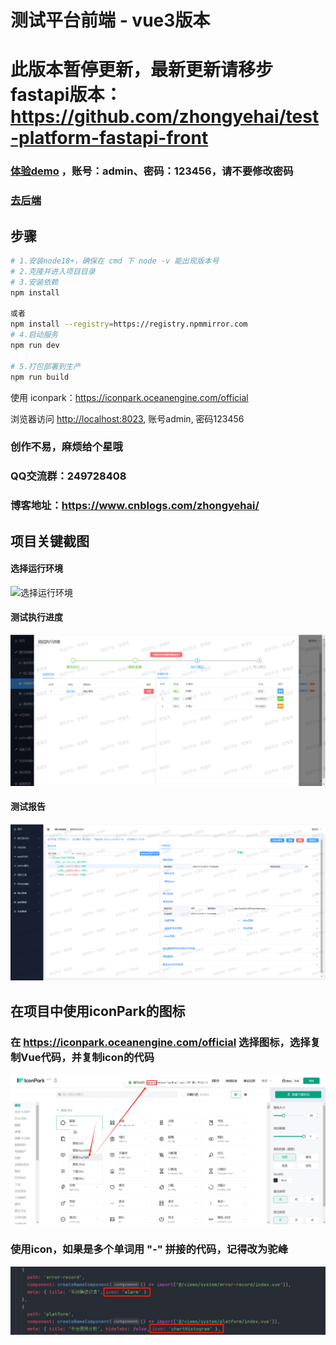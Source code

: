 # 测试平台前端 - vue3版本

# 此版本暂停更新，最新更新请移步fastapi版本：https://github.com/zhongyehai/test-platform-fastapi-front

### [体验demo](http://139.196.100.202/#/login) ，账号：admin、密码：123456，请不要修改密码

### [去后端](https://gitee.com/Xiang-Qian-Zou/test-platform-api)

## 步骤

```bash
# 1.安装node18+，确保在 cmd 下 node -v 能出现版本号
# 2.克隆并进入项目目录
# 3.安装依赖
npm install 

或者 
npm install --registry=https://registry.npmmirror.com
# 4.启动服务
npm run dev

# 5.打包部署到生产
npm run build
```

使用 iconpark：https://iconpark.oceanengine.com/official

浏览器访问 [http://localhost:8023](http://localhost:8023), 账号admin, 密码123456

### 创作不易，麻烦给个星哦

### QQ交流群：249728408

### 博客地址：https://www.cnblogs.com/zhongyehai/

## 项目关键截图

#### 选择运行环境

![选择运行环境](img/case/选择运行环境.png)

#### 测试执行进度

![用例执行进度](img/case/测试执行进度.png)

#### 测试报告

![测试报告](img/report/测试报告.png)


## 在项目中使用iconPark的图标
### 在 https://iconpark.oceanengine.com/official 选择图标，选择复制Vue代码，并复制icon的代码
![选择复制vue代码](img/use-icon-park/复制icon代码.png)

### 使用icon，如果是多个单词用 "-" 拼接的代码，记得改为驼峰
![使用icon](img/use-icon-park/使用icon.png)
